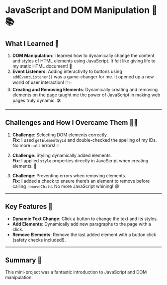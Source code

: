 # JavaScript and DOM Manipulation 🎉📚

## What I Learned 🚀

1. **DOM Manipulation**: I learned how to dynamically change the content and styles of HTML elements using JavaScript. It felt like giving life to my static HTML document! 🤖
2. **Event Listeners**: Adding interactivity to buttons using `addEventListener()` was a game-changer for me. It opened up a new world of user interaction! 🖱️✨
3. **Creating and Removing Elements**: Dynamically creating and removing elements on the page taught me the power of JavaScript in making web pages truly dynamic. 🛠️

---

## Challenges and How I Overcame Them 🧗‍♂️

1. **Challenge**: Selecting DOM elements correctly.  
   **Fix**: I used `getElementById` and double-checked the spelling of my IDs. No more `null` errors! 💡

2. **Challenge**: Styling dynamically added elements.  
   **Fix**: I applied `style` properties directly in JavaScript when creating elements. 🌈

3. **Challenge**: Preventing errors when removing elements.  
   **Fix**: I added a check to ensure there’s an element to remove before calling `removeChild`. No more JavaScript whining! 😅

---

## Key Features 🌟

- **Dynamic Text Change**: Click a button to change the text and its styles.
- **Add Elements**: Dynamically add new paragraphs to the page with a click.
- **Remove Elements**: Remove the last added element with a button click (safety checks included!).

---

## Summary 📜

This mini-project was a fantastic introduction to JavaScript and DOM manipulation.

